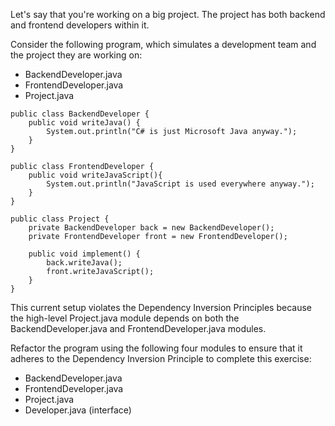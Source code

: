 Let's say that you're working on a big project. The project has both backend and frontend developers within it.

Consider the following program, which simulates a development team and the project they are working on:

- BackendDeveloper.java
- FrontendDeveloper.java
- Project.java

```
public class BackendDeveloper {
    public void writeJava() {
        System.out.println("C# is just Microsoft Java anyway.");
    }
}
```
```
public class FrontendDeveloper {
    public void writeJavaScript(){
        System.out.println("JavaScript is used everywhere anyway.");
    }
}
```
```
public class Project {
    private BackendDeveloper back = new BackendDeveloper();
    private FrontendDeveloper front = new FrontendDeveloper();

    public void implement() {
        back.writeJava();
        front.writeJavaScript();
    }
}
```
This current setup violates the Dependency Inversion Principles because the high-level Project.java module depends on both the BackendDeveloper.java and FrontendDeveloper.java modules.

Refactor the program using the following four modules to ensure that it adheres to the Dependency Inversion Principle to complete this exercise:

* BackendDeveloper.java
* FrontendDeveloper.java
* Project.java
* Developer.java (interface)
